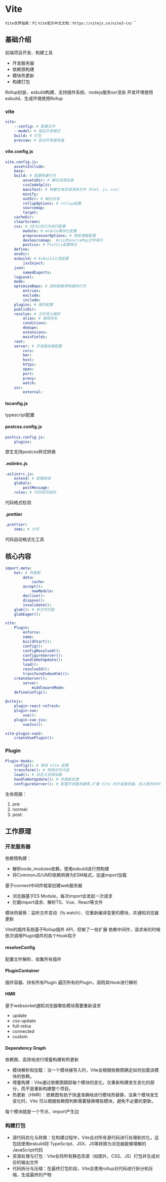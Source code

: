 # Vite


`Vite世界指南：P1`
`Vite官方中文文档：https://vitejs.cn/vite3-cn/`
``



## 基础介绍


前端项目开发、构建工具
- 开发服务器
- 依赖预构建
- 模块热更新
- 构建打包

Rollup封装、esbuild构建、支持插件系统、nodejs服务ssr渲染
开发环境使用esbuild、生成环境使用Rollup




### vite
```yaml
vite:
    --config: # 配置文件
    --model: # 指定开发模式
    build: # 打包
    preview: # 启动开发服务器
```

#### vite.config.js
```yaml
vite.config.js:
    assetsInclude:
    base:
    build: # 配置构建行为
        assetsDir: # 静态资源目录
        cssCodeSplit:
        manifest: # 构建生成资源清单文件（html，js、css）
        minify:
        outDir: # 输出目录
        rollupOptions: # rollup配置
        sourcemap:
        target:
    cacheDir:
    clearScreen:
    css: # 对CSS的行为进行配置
        module: # module模块化配置
        preprocessorOptions: # 预处理器配置
        devSourcemap:  #css的sourceMap文件索引
        postcss: # PostCss配置相关
    define:
    envDir:
    esbuild: # EsBuild工具配置
        jsxInject:
    json:
        namedExports:
    logLevel:
    mode:
    optimizeDeps: # 控制依赖预构建的行为
        entries:
        exclude:
        include:
    plugins: # 插件配置
    publicDir:
    resolve: # 文件导入解析
        alias: # 路径别名
        conditions:
        dedupe:
        extensions:
        mainFields:
    root:
    server: # 开发服务器配置
        cors:
        hmr:
        host:
        https:
        open:
        port:
        proxy:
        watch:
    ssr:
        external:
```

#### tsconfig.js

typescript配置

#### postcss.config.js
```yaml
postcss.config.js:
    plugins:
```

原生支持postcss样式转换


#### .eslintrc.js
```yaml
.eslintrc.js:
    extend: # 配置继承
    globals:
        postMessage:
    rules: # 代码规范规则
```

代码格式检测


#### .prettier
```yaml
.prettier:
    semi: # 分号 
```

代码自动格式化工具



## 核心内容
```yaml
import.meta:
    hot: # 热更新
        data:
            cache:
        accept():
            newModule:
        decline():
        dispose():
        invalidate():
    glob(): # 多文件匹配
    globEager():

vite:
    Plugin:
        enforce:
        name:
        buildStart():
        config():
        configResolved():
        configureServer():
        handleHotUpdate():
        load():
        resolveId():
        transformIndexHtml():
    createServer():
        server:
            middlewareMode:
    defineConfig():
    
@vitejs:
    plugin-react-refresh:
    plugin-vue:
        vue():
    plugin-vue-jsx:
        vueJsx():

vite-plugin-vue2:
    createVuePlugin():
```




### Plugin
```yaml
Plugin Hooks:
    config(): # 修改 Vite 配置
    transform(): # 转换文件内容
    load(): # 自定义资源加载
    handleHotUpdate(): # 热更新处理
    configureServer(): # 配置开发服务器等,扩展 Vite 的开发服务器，加入额外的中间件
```

生命周期：
1. pre:
2. normal:
3. post:









## 工作原理

### 开发服务器

依赖预构建：
- 解析node_modules依赖，使用esbuild进行预构建
- 将CommonJS/UMD依赖转换为ESM格式，加速import加载

基于connect中间件框架创建web服务器
- 浏览器基于ES Module，每次import会发起一次请求
- 拦截import请求、解析TS、Vue、React等文件

模块热替换：监听文件变动（fs.watch）、仅重新编译变更的模块，并通知浏览器更新

Vite的插件系统基于Rollup插件 API，但做了一些扩展
依赖中间件，请求来的时候依次调用Plugin插件的各个Hook钩子


#### resolveConfig

配置文件解析、收集所有插件



#### PluginContainer 

插件容器、持有所有Plugin
遍历所有的Plugin，调用其Hook进行解析



#### HMR

基于websocket通知浏览器哪些模块需要重新请求
- update
- css-update
- full-reloa
- connected
- custom


#### Dependency Graph

依赖图、高效地进行增量构建和热更新
- 模块解析和加载：当一个模块被导入时，Vite会根据依赖图确定如何加载该模块的依赖。
- 增量构建：Vite通过依赖图跟踪每个模块的变化，仅重新构建发生变化的部分，而不是重新构建整个项目。
- 热更新（HMR）：依赖图有助于快速准确地进行模块热替换，当某个模块发生变化时，Vite 可以根据依赖图判断需要替换哪些模块，避免不必要的更新。

每个模块就是一个节点、import产生边



### 构建打包

- 源代码优化与转换：在构建过程中，Vite会对所有源代码进行处理和优化，这包括使用esbuild将 TypeScript、JSX、JS等转换为浏览器能够理解的JavaScript代码
- 资源处理与打包：Vite会将所有静态资源（如图片、CSS、JS）打包并生成对应的输出文件
- 代码拆分与压缩：在最终打包阶段，Vite会使用rollup对代码进行拆分和压缩，生成最终的产物
